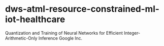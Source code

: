 # dws-atml-resource-constrained-ml-iot-healthcare

Quantization and Training of Neural Networks for Efficient
Integer-Arithmetic-Only Inference Google Inc.
